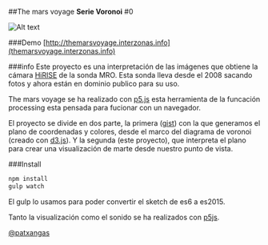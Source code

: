 ##The mars voyage
**Serie Voronoi** #0

![Alt text](https://cdn.rawgit.com/karlosgliberal/be3d9c8f34219630d04491ecc7067032/raw/7996e057e4bb02a4978d849a32a859d562a32c99/martesTresColres.svg)

###Demo
[http://themarsvoyage.interzonas.info](themarsvoyage.interzonas.info)

###info
Este proyecto es una interpretación de las imágenes que obtiene la cámara [HiRISE]("http://www.uahirise.org/katalogos.php") de la sonda MRO. Esta sonda lleva desde el 2008 sacando fotos y ahora están en dominio publico para su uso.

The mars voyage se ha realizado con [p5.js](http://p5.js) esta herramienta de la funcación processing esta pensada para fucionar con un navegador.

El proyecto se divide en dos parte, la primera ([gist](https://gist.github.com/karlosgliberal/0e9e61d9f427c2c9c6c2cb06ded3052a)) con la que generamos el plano de coordenadas y colores, desde el marco del diagrama de voronoi (creado con [d3.js](https://d3js.org/)). Y la segunda (este proyecto), que interpreta el plano para crear una visualización de marte desde nuestro punto de vista.

###Install
```javascript
npm install
gulp watch
```

El gulp lo usamos para poder convertir el sketch de es6 a es2015.

Tanto la visualización como el sonido se ha realizados con [p5js](http://p5js.org).

[@patxangas](http://twitter.com/patxangas)
